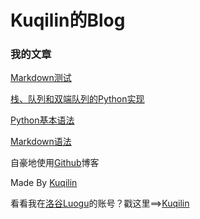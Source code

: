 # Kuqilin的Blog

### 我的文章

[Markdown测试](/docs/post-test.md)   

[栈、队列和双端队列的Python实现](/docs/zhan-dui-lie-hu-shuang-duan-dui-lie-di-python-shi-xian.md)   

[Python基本语法](docs/python-ji-ben-yu-fa.md)

[Markdown语法](docs/Markdown-grammar.md)


自豪地使用[Github](https://github.com/)博客

Made By [Kuqilin](https://github.com/kuqilin)

看看我在[洛谷Luogu](https://www.luogu.com.cn)的账号？戳这里==>[Kuqilin](https://luogu.com.cn/blog/kuqilin/)
